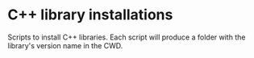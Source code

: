 # C++ library installations

Scripts to install C++ libraries. Each script will produce a folder with the
library's version name in the CWD.

